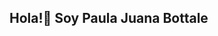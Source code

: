 ## Hola!👋 Soy Paula Juana Bottale

<!--
## 🚀 Desarrolladora Web Full Stack 

### 🚀 Sobre mí  
- 🎂 **Edad:** 25 años  
- 📍 **Ubicación:** Buenos Aires, Argentina
- 🎓 **Graduada:** Diplomatura en Desarrollo Web Full Stack en Universidad Tecnologica Nacional (UTN)

### 📜 Certificaciones  
- 🤖 **Curso de Backend Developer** - 2025

### 💡 Intereses  
- 💻 Apasionado por: Desarrollo web, IA, análisis de datos y aprendizaje continuo  
- 🔐 Actualmente aprendiendo: Python y Java
- 🤝 Abierto a: Colaboraciones, proyectos desafiantes y nuevas oportunidades  
- ⚡ Dato curioso: Me encanta resolver problemas complejos con código elegante  

---

## 📬 Conecta conmigo  
[![Gmail](https://img.shields.io/badge/Gmail-D14836?style=for-the-badge&logo=gmail&logoColor=white)](mailto:paulabottale.dev@gmail.com)  
[![LinkedIn](https://img.shields.io/badge/LinkedIn-0077B5?style=for-the-badge&logo=linkedin&logoColor=white)](https:www.linkedin.com/in/paula-bottale)  
[![WhatsApp](https://img.shields.io/badge/WhatsApp-25D366?style=for-the-badge&logo=whatsapp&logoColor=white)](https:https://wa.me/qr/ZALAZJLR2O2LP1)  
[![GitHub](https://img.shields.io/badge/GitHub-100000?style=for-the-badge&logo=github&logoColor=white)](https:github.com/paulabottale)  

---
